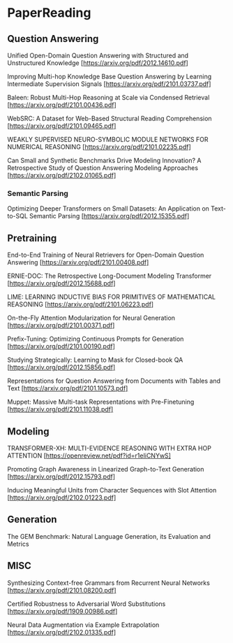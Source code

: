 # PaperReading
## Question Answering
Unified Open-Domain Question Answering with Structured and Unstructured Knowledge [https://arxiv.org/pdf/2012.14610.pdf]

Improving Multi-hop Knowledge Base Question Answering by Learning Intermediate Supervision Signals [https://arxiv.org/pdf/2101.03737.pdf]

Baleen: Robust Multi-Hop Reasoning at Scale via Condensed Retrieval [https://arxiv.org/pdf/2101.00436.pdf]

WebSRC: A Dataset for Web-Based Structural Reading Comprehension [https://arxiv.org/pdf/2101.09465.pdf]

WEAKLY SUPERVISED NEURO-SYMBOLIC MODULE NETWORKS FOR NUMERICAL REASONING [https://arxiv.org/pdf/2101.02235.pdf]

Can Small and Synthetic Benchmarks Drive Modeling Innovation? A Retrospective Study of Question Answering Modeling Approaches [https://arxiv.org/pdf/2102.01065.pdf]

### Semantic Parsing
Optimizing Deeper Transformers on Small Datasets: An Application on Text-to-SQL Semantic Parsing [https://arxiv.org/pdf/2012.15355.pdf]


## Pretraining
End-to-End Training of Neural Retrievers for Open-Domain Question Answering [https://arxiv.org/pdf/2101.00408.pdf]

ERNIE-DOC: The Retrospective Long-Document Modeling Transformer [https://arxiv.org/pdf/2012.15688.pdf]

LIME: LEARNING INDUCTIVE BIAS FOR PRIMITIVES OF MATHEMATICAL REASONING [https://arxiv.org/pdf/2101.06223.pdf]

On-the-Fly Attention Modularization for Neural Generation [https://arxiv.org/pdf/2101.00371.pdf]

Prefix-Tuning: Optimizing Continuous Prompts for Generation [https://arxiv.org/pdf/2101.00190.pdf]

Studying Strategically: Learning to Mask for Closed-book QA [https://arxiv.org/pdf/2012.15856.pdf]

Representations for Question Answering from Documents with Tables and Text [https://arxiv.org/pdf/2101.10573.pdf]

Muppet: Massive Multi-task Representations with Pre-Finetuning [https://arxiv.org/pdf/2101.11038.pdf]

## Modeling
TRANSFORMER-XH: MULTI-EVIDENCE REASONING WITH EXTRA HOP ATTENTION [https://openreview.net/pdf?id=r1eIiCNYwS]

Promoting Graph Awareness in Linearized Graph-to-Text Generation [https://arxiv.org/pdf/2012.15793.pdf]

Inducing Meaningful Units from Character Sequences with Slot Attention [https://arxiv.org/pdf/2102.01223.pdf]

## Generation
The GEM Benchmark:
Natural Language Generation, its Evaluation and Metrics

## MISC
Synthesizing Context-free Grammars from Recurrent Neural Networks [https://arxiv.org/pdf/2101.08200.pdf]

Certified Robustness to Adversarial Word Substitutions [https://arxiv.org/pdf/1909.00986.pdf]

Neural Data Augmentation via Example Extrapolation [https://arxiv.org/pdf/2102.01335.pdf]

